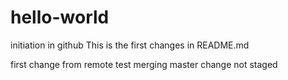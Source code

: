 # hello-world
initiation in github
This is the first changes in README.md

first change from remote
test merging master
change not staged
